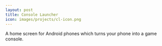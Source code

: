 ```yaml
---
layout: post
title: Console Launcher
icon: images/projects/cl-icon.png
---
```


A home screen for Android phones which turns your phone into a game console.
